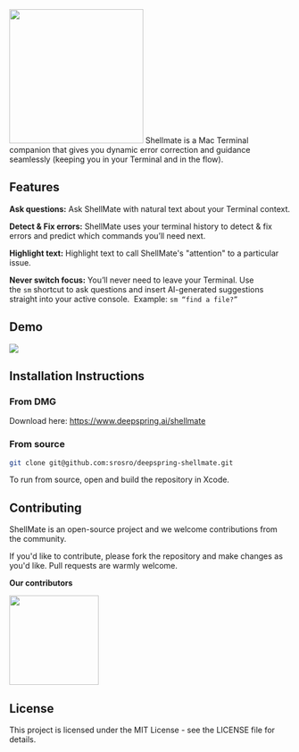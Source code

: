 <img src="https://uploads-ssl.webflow.com/667dbe7f3b1fec453d3524ce/66b65ae4c5cae6f59293e078_sm_logo_color.png" width="240">
Shellmate is a Mac Terminal companion that gives you dynamic error correction and guidance seamlessly (keeping you in your Terminal and in the flow).


## Features
**Ask questions:** Ask ShellMate with natural text about your Terminal context.

**Detect & Fix errors:** ShellMate uses your terminal history to detect & fix errors and predict which commands you’ll need next.

**Highlight text:** Highlight text to call ShellMate's "attention" to a particular issue. 

**Never switch focus:** You’ll never need to leave your Terminal. Use the `sm` shortcut to ask questions and insert AI-generated suggestions straight into your active console. 
Example: `sm “find a file?”`


## Demo
<img src="https://uploads-ssl.webflow.com/667dbe7f3b1fec453d3524ce/66915dd493cf1d1664d9a616_sm_hero_2%20(1).gif">


## Installation Instructions

### From DMG
Download here: https://www.deepspring.ai/shellmate

### From source
```bash
git clone git@github.com:srosro/deepspring-shellmate.git
```

To run from source, open and build the repository in Xcode.


## Contributing
ShellMate is an open-source project and we welcome contributions from the community. 

If you'd like to contribute, please fork the repository and make changes as you'd like. Pull requests are warmly welcome.

**Our contributors**

[<img src="https://uploads-ssl.webflow.com/667dbe7f3b1fec453d3524ce/66b51b4ddae154eba5cf6818_contributors.png" width="160">](https://github.com/srosro/deepspring-shellmate/graphs/contributors)


## License
This project is licensed under the MIT License - see the LICENSE file for details.
